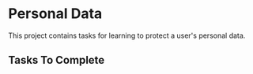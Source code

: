 # Personal Data

This project contains tasks for learning to protect a user's personal data.

## Tasks To Complete

